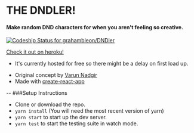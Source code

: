 # THE DNDLER!

#### Make random DND characters for when you aren't feeling so creative.
[![Codeship Status for grahambleon/DNDler](https://app.codeship.com/projects/49e82530-3286-0137-a233-12636fed10ce/status?branch=master)](https://app.codeship.com/projects/332191)

[Check it out on heroku!](https://dndler.herokuapp.com/)
- It's currently hosted for free so there might be a delay on first load up.

* Original concept by [Varun Nadgir](https://github.com/vanadgir)
* Made with [create-react-app](https://github.com/facebook/create-react-app)

--
###Setup Instructions

* Clone or download the repo.
* `yarn install` (You will need the most recent version of yarn)
* `yarn start` to start up the dev server.
* `yarn test` to start the testing suite in watch mode.
